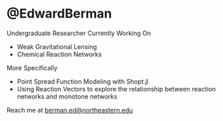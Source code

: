# @EdwardBerman
Undergraduate Researcher
Currently Working On
+ Weak Gravitational Lensing
+ Chemical Reaction Networks

More Specifically
+  Point Spread Function Modeling with Shopt.jl
+   Using Reaction Vectors to explore the relationship between reaction networks and monotone networks

Reach me at berman.ed@northeastern.edu

<!---
EdwardBerman/EdwardBerman is a ✨ special ✨ repository because its `README.md` (this file) appears on your GitHub profile.
You can click the Preview link to take a look at your changes.
--->
